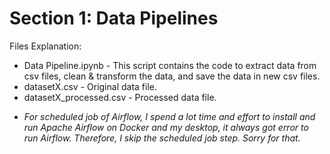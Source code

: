 # Section 1: Data Pipelines

Files Explanation:
- Data Pipeline.ipynb - This script contains the code to extract data from csv files, clean & transform the data, and save the data in new csv files.
- datasetX.csv - Original data file.
- datasetX_processed.csv - Processed data file.


* *For scheduled job of Airflow, I spend a lot time and effort to install and run Apache Airflow on Docker and my desktop, it always got error to run Airflow. Therefore, I skip the scheduled job step. Sorry for that.*
